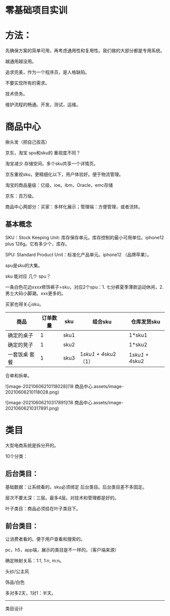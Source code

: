 # 零基础项目实训



# 方法：

先确保方案的简单可用，再考虑通用性和复用性。我们做的大部分都是专用系统。

越通用越没用。



追求完美，作为一个程序员，是人格缺陷。



不要实现所有的需求。



技术债务。



维护流程的畅通。开发，测试，运维。



# 商品中心

揪头发（把自己拔高）



京东，淘宝 spu和sku的 重视度不同？

淘宝减少 存储空间。多个sku共享一个详情页。

京东重视sku，更精细化以下，用户体验好。便于物流管理。



淘宝的商品量级：亿级，ioe。ibm，Oracle，emc存储

京东：百万级。





商品中心两部分：买家：多样化展示；管理端：方便管理，或者流转。

## 基本概念

SKU：Stock Keeping Unit: 库存保存单元。库存控制的最小可用单位。iphone12 plus 128g。它有多少个，库存。

SPU: Standard  Product  Unit：标准化产品单元。iphone12  （品牌苹果）。



spu是sku的大集。



sku  能对应 几个 spu？

一条白色花边xxxx修饰裤子=sku，对应2个spu：1. 七分裤夏季薄款运动休闲，2.男士大码小脚潮。xxx更多的。

买家也得关心sku。



| 商品          | 订单数量 | sku  | 组合sku              | 仓库发货sku     |
| ------------- | -------- | ---- | -------------------- | --------------- |
| 确定的桌子    | 1        | sku1 |                      | 1*sku1          |
| 确定的凳子    | 1        | sku2 |                      | 1*sku2          |
| 一套饭桌 套餐 | 1        | sku3 | 1*sku1 + 4*sku2（1） | 1*sku1 + 4*sku2 |

合单和拆单。

![image-20210606210118028](18 商品中心.assets/image-20210606210118028.png)

![image-20210606210317891](18 商品中心.assets/image-20210606210317891.png)

# 类目

大型电商系统是拆分开的。



10个分类：

## 后台类目：

基础数据：让系统看的。sku必须绑定 后台类目。后台类目差不多固定。

层次不要太深：三层。最多4层。对技术和管理都是好的。

叶子类目：商品必须挂在叶子类目下。



## 前台类目：

让消费者看的。便于用户查看和搜索的。

pc，h5，app端，展示的类目是不一样的。（客户端来源）



确定映射关系：1:1, 1:n, m:n。



头纱/公主风



饰品/白色



多对多2天，1对1：半天。





----

类目设计























